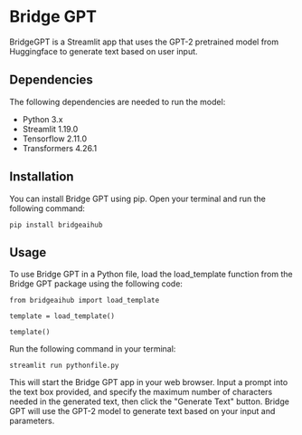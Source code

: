 # Bridge GPT

BridgeGPT is a Streamlit app that uses the GPT-2 pretrained model from Huggingface to generate text based on user input.

## Dependencies

The following dependencies are needed to run the model:

* Python 3.x
* Streamlit 1.19.0
* Tensorflow 2.11.0
* Transformers 4.26.1

## Installation

You can install Bridge GPT using pip. Open your terminal and run the following command:
   ```
   pip install bridgeaihub
   ```

## Usage

To use Bridge GPT in a Python file, load the load_template function from the Bridge GPT package using the following code:
   ```
   from bridgeaihub import load_template

   template = load_template()

   template()
   ```
Run the following command in your terminal:
   ```
   streamlit run pythonfile.py
   ```
This will start the Bridge GPT app in your web browser. Input a prompt into the text box provided, and specify the maximum number of characters needed in the generated text, then click the "Generate Text" button. Bridge GPT will use the GPT-2 model to generate text based on your input and parameters.